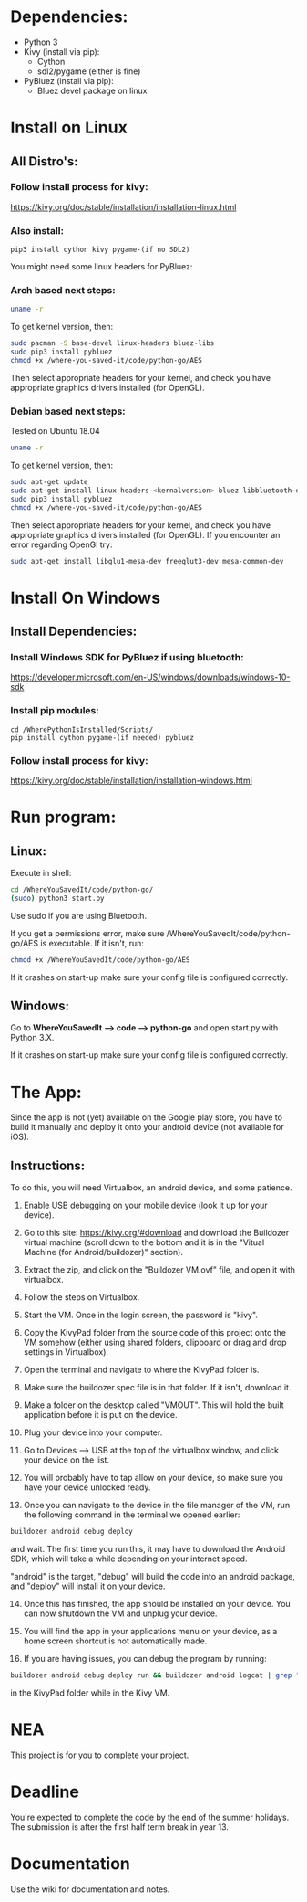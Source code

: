 # Dependencies:
- Python 3
- Kivy (install via pip):
  - Cython
  - sdl2/pygame (either is fine)
- PyBluez (install via pip):
  - Bluez devel package on linux

# Install on Linux
## All Distro's:
### Follow install process for kivy:
https://kivy.org/doc/stable/installation/installation-linux.html

### Also install:
```
pip3 install cython kivy pygame-(if no SDL2)
```
You might need some linux headers for PyBluez:
### Arch based next steps:
```bash
uname -r
```
To get kernel version, then:
```bash
sudo pacman -S base-devel linux-headers bluez-libs
sudo pip3 install pybluez
chmod +x /where-you-saved-it/code/python-go/AES
```
Then select appropriate headers for your kernel, and check you have appropriate graphics drivers installed (for OpenGL).
### Debian based next steps:
Tested on Ubuntu 18.04
```bash
uname -r
```
To get kernel version, then:
```bash
sudo apt-get update
sudo apt-get install linux-headers-<kernalversion> bluez libbluetooth-dev
sudo pip3 install pybluez
chmod +x /where-you-saved-it/code/python-go/AES
```
Then select appropriate headers for your kernel, and check you have appropriate graphics drivers installed (for OpenGL).
If you encounter an error regarding OpenGl try:
```bash
sudo apt-get install libglu1-mesa-dev freeglut3-dev mesa-common-dev
```

# Install On Windows
## Install Dependencies:

### Install Windows SDK for PyBluez if using bluetooth:
https://developer.microsoft.com/en-US/windows/downloads/windows-10-sdk

### Install pip modules:
```
cd /WherePythonIsInstalled/Scripts/
pip install cython pygame-(if needed) pybluez
```

### Follow install process for kivy:
https://kivy.org/doc/stable/installation/installation-windows.html

# Run program:
## Linux:
Execute in shell:
```bash
cd /WhereYouSavedIt/code/python-go/
(sudo) python3 start.py
```
Use sudo if you are using Bluetooth.

If you get a permissions error, make sure /WhereYouSavedIt/code/python-go/AES is executable. If it isn't, run:
```bash
chmod +x /WhereYouSavedIt/code/python-go/AES
```

If it crashes on start-up make sure your config file is configured correctly.

## Windows:
Go to **WhereYouSavedIt --> code --> python-go** and open start.py with Python 3.X.

If it crashes on start-up make sure your config file is configured correctly.


# The App:
Since the app is not (yet) available on the Google play store, you have to build it manually and deploy it onto your android device (not available for iOS).

## Instructions:
To do this, you will need Virtualbox, an android device, and some patience.

1. Enable USB debugging on your mobile device (look it up for your device).

2. Go to this site: https://kivy.org/#download and download the Buildozer virtual machine (scroll down to the bottom and it is in the "Vitual Machine (for Android/buildozer)" section).

3. Extract the zip, and click on the "Buildozer VM.ovf" file, and open it with virtualbox.

4. Follow the steps on Virtualbox.

5. Start the VM. Once in the login screen, the password is "kivy".

6. Copy the KivyPad folder from the source code of this project onto the VM somehow (either using shared folders, clipboard or drag and drop settings in Virtualbox).

7. Open the terminal and navigate to where the KivyPad folder is.

8. Make sure the buildozer.spec file is in that folder. If it isn't, download it.

9. Make a folder on the desktop called "VMOUT". This will hold the built application before it is put on the device.

10. Plug your device into your computer.

11. Go to Devices --> USB at the top of the virtualbox window, and click your device on the list.

12. You will probably have to tap allow on your device, so make sure you have your device unlocked ready.

13. Once you can navigate to the device in the file manager of the VM, run the following command in the terminal we opened earlier:

```bash
buildozer android debug deploy
```
and wait. The first time you run this, it may have to download the Android SDK, which will take a while depending on your internet speed.

"android" is the target, "debug" will build the code into an android package, and "deploy" will install it on your device.

14. Once this has finished, the app should be installed on your device. You can now shutdown the VM and unplug your device.

15. You will find the app in your applications menu on your device, as a home screen shortcut is not automatically made.

16. If you are having issues, you can debug the program by running:
```bash
buildozer android debug deploy run && buildozer android logcat | grep "python"
```
in the KivyPad folder while in the Kivy VM.

# NEA
This project is for you to complete your project.

# Deadline
You're expected to complete the code by the end of the summer holidays. The submission is after the first half term break in year 13.

# Documentation
Use the wiki for documentation and notes.
